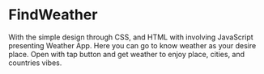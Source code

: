 # FindWeather

With the simple design through CSS, and HTML with involving JavaScript presenting Weather App.
Here you can go to know weather as your desire place. Open with tap button and get weather to enjoy place, cities, and countries vibes.
